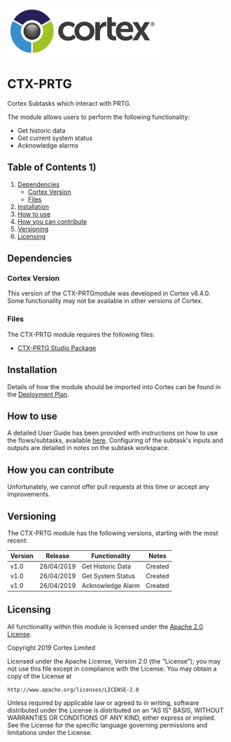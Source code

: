 <a href="https://www.cortex-ia.co.uk/" target="_blank"><img src="https://github.com/CortexIATest/CTXImages/blob/master/Cortex-350-120.png" alt="Welcome to Cortex!" width="350" height="120" border="0"></a>

# CTX-PRTG 
Cortex Subtasks which interact with PRTG.

The module allows users to perform the following functionality:
* Get historic data
* Get current system status
* Acknowledge alarms

## Table of Contents  1) 
1) [Dependencies](#dependencies)
    * [Cortex Version](#cortex-version)
    * [Files](#files)
1) [Installation](#installation)
1) [How to use](#how-to-use)
1) [How you can contribute](#how-you-can-contribute)
1) [Versioning](#versioning)
1) [Licensing](#licensing)

## Dependencies 
### Cortex Version  
This version of the CTX-PRTGmodule was developed in Cortex v6.4.0. Some functionality may not be available in other versions of Cortex.

### Files  
The CTX-PRTG module requires the following files:
* [CTX-PRTG Studio Package](https://github.com/CortexIATest/CTXExcel/releases/download/untagged-735f460df6f7d65c9d19/Cortex.Studio.Package.-.V2.2.studiopkg)

## Installation  
Details of how the module should be imported into Cortex can be found in the [Deployment Plan](#Installation).

## How to use  
A detailed User Guide has been provided with instructions on how to use the flows/subtasks, available [here](https://github.com/CortexIATest/CTXExcel/blob/master/CTXExcel%20-%20LLD%20-%20v2.2.docx). Configuring of the subtask's inputs and outputs are detailed in notes on the subtask workspace.

## How you can contribute  
Unfortunately, we cannot offer pull requests at this time or accept any improvements.

## Versioning  
The CTX-PRTG module has the following versions, starting with the most recent:

Version | Release | Functionality | Notes
------------ | ------------- | ----------- | -----------
v1.0 | 26/04/2019 | Get Historic Data | Created
v1.0 | 26/04/2019 | Get System Status | Created
v1.0 | 26/04/2019 | Acknowledge Alarm | Created

## Licensing  
All functionality within this module is licensed under the [Apache 2.0 License](https://www.apache.org/licenses/LICENSE-2.0).

Copyright 2019 Cortex Limited

Licensed under the Apache License, Version 2.0 (the "License");
you may not use this file except in compliance with the License.
You may obtain a copy of the License at

    http://www.apache.org/licenses/LICENSE-2.0

Unless required by applicable law or agreed to in writing, software
distributed under the License is distributed on an "AS IS" BASIS,
WITHOUT WARRANTIES OR CONDITIONS OF ANY KIND, either express or implied.
See the License for the specific language governing permissions and
limitations under the License.
